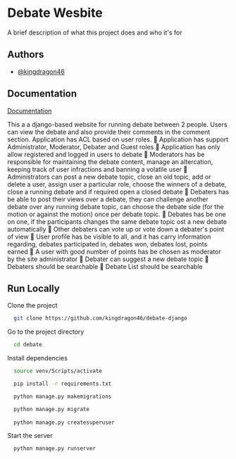 
# Debate Wesbite

A brief description of what this project does and who it's for

## Authors

- [@kingdragon46](https://www.github.com/kingdragon46)

## Documentation

[Documentation](https://linktodocumentation)

  This a a django-based website for running debate between 2 people. Users can view the debate and also provide their comments in the comment section.
  Application has ACL based on user roles.
 Application has support Administrator, Moderator, Debater and Guest roles
 Application has only allow registered and logged in users to debate
 Moderators has be responsible for maintaining the debate content, manage an altercation, keeping track of user infractions and banning a volatile user
 Administrators can post a new debate topic, close an old topic, add or delete a user, assign user a particular role, choose the winners of a debate, close a running debate and if required open a closed debate
 Debaters has be able to post their views over a debate, they can challenge another debate over any running debate topic, can choose the debate side (for the motion or against the motion) once per debate topic.
 Debates has be one on one, if the participants changes the same debate topic ost a new debate automatically
 Other debaters can vote up or vote down a debater's point of view
 User profile has be visible to all, and it has carry information regarding, debates participated in, debates won, debates lost, points earned
 A user with good number of points has be chosen as moderator by the site administrator
 Debater can suggest a new debate topic
 Debaters should be searchable
 Debate List should be searchable


  
## Run Locally

Clone the project

```bash
  git clone https://github.com/kingdragon46/debate-django
```

Go to the project directory

```bash
  cd debate
```

Install dependencies

```bash
  source venv/Scripts/activate

  pip install -r requirements.txt

  python manage.py makemigrations

  python manage.py migrate
  
  python manage.py createsuperuser
```

Start the server

```bash
  python manage.py runserver
```

  
